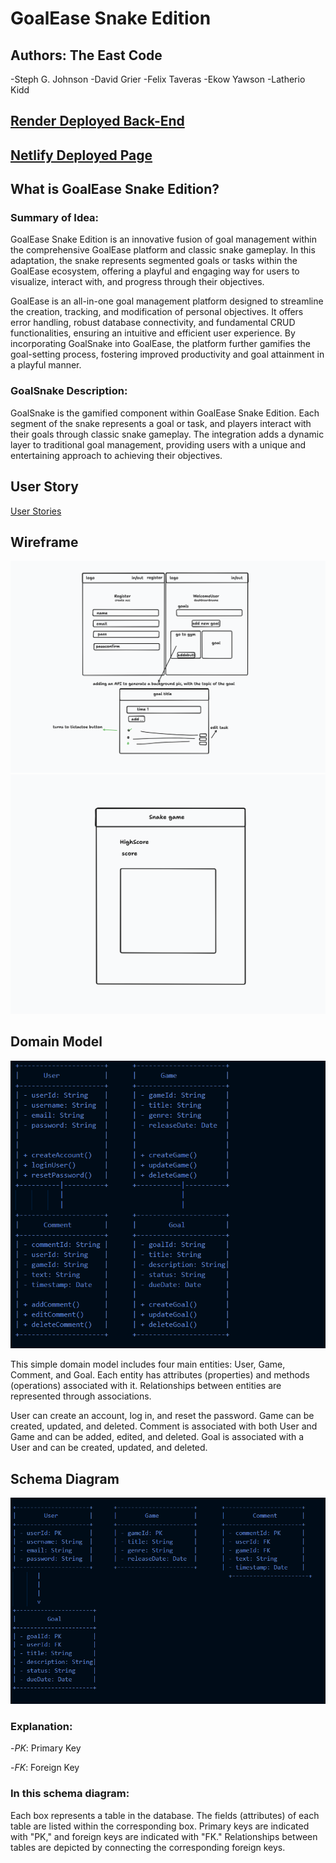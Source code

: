 # GoalEase Snake Edition

## Authors: The East Code

-Steph G. Johnson
-David Grier
-Felix Taveras
-Ekow Yawson
-Latherio Kidd

## [Render Deployed Back-End](https://goalease.onrender.com)

## [Netlify Deployed Page](https://unrivaled-phoenix-f8230f.netlify.app)

## What is GoalEase Snake Edition?

### Summary of Idea:

GoalEase Snake Edition is an innovative fusion of goal management within the comprehensive GoalEase platform and classic snake gameplay. In this adaptation, the snake represents segmented goals or tasks within the GoalEase ecosystem, offering a playful and engaging way for users to visualize, interact with, and progress through their objectives.

GoalEase is an all-in-one goal management platform designed to streamline the creation, tracking, and modification of personal objectives. It offers error handling, robust database connectivity, and fundamental CRUD functionalities, ensuring an intuitive and efficient user experience. By incorporating GoalSnake into GoalEase, the platform further gamifies the goal-setting process, fostering improved productivity and goal attainment in a playful manner.

### GoalSnake Description:

GoalSnake is the gamified component within GoalEase Snake Edition. Each segment of the snake represents a goal or task, and players interact with their goals through classic snake gameplay. The integration adds a dynamic layer to traditional goal management, providing users with a unique and entertaining approach to achieving their objectives.

## User Story

[User Stories](https://github.com/TheEastCode/Client_301/wiki/User-Stories)

## Wireframe

![wireframe1](wireframe1.png)
![wireframe2](wireframe2.png)

## Domain Model 

![Alt text](image.png)

This simple domain model includes four main entities: User, Game, Comment, and Goal. Each entity has attributes (properties) and methods (operations) associated with it. Relationships between entities are represented through associations.

User can create an account, log in, and reset the password.
Game can be created, updated, and deleted.
Comment is associated with both User and Game and can be added, edited, and deleted.
Goal is associated with a User and can be created, updated, and deleted.

## Schema Diagram

![Alt text](image-1.png)

### Explanation:

-*PK*: Primary Key

-*FK*: Foreign Key

### In this schema diagram:

Each box represents a table in the database.
The fields (attributes) of each table are listed within the corresponding box.
Primary keys are indicated with "PK," and foreign keys are indicated with "FK."
Relationships between tables are depicted by connecting the corresponding foreign keys.
